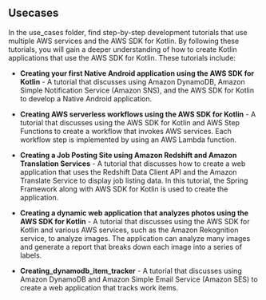## Usecases

In the use_cases folder, find step-by-step development tutorials that use multiple AWS services and the AWS SDK for Kotlin. By following these tutorials, you will gain a deeper understanding of how to create Kotlin applications that use the AWS SDK for Kotlin. These tutorials include:

+ **Creating your first Native Android application using the AWS SDK for Kotlin** - A tutorial that discusses using Amazon DynamoDB, Amazon Simple Notification Service (Amazon SNS), and the AWS SDK for Kotlin to develop a Native Android application.

+ **Creating AWS serverless workflows using the AWS SDK for Kotlin** - A tutorial that discusses using the AWS SDK for Kotlin and AWS Step Functions to create a workflow that invokes AWS services. Each workflow step is implemented by using an AWS Lambda function.

+ **Creating a Job Posting Site using Amazon Redshift and Amazon Translation Services** - A tutorial that discusses how to create a web application that uses the Redshift Data Client API and the Amazon Translate Service to display job listing data. In this tutorial, the Spring Framework along with AWS SDK for Kotlin is used to create the application.

+ **Creating a dynamic web application that analyzes photos using the AWS SDK for Kotlin** - A tutorial that discusses using the AWS SDK for Kotlin and various AWS services, such as the Amazon Rekognition service, to analyze images. The application can analyze many images and generate a report that breaks down each image into a series of labels.

+ **Creating_dynamodb_item_tracker** - A tutorial that discusses using Amazon DynamoDB and Amazon Simple Email Service (Amazon SES) to create a web application that tracks work items.
